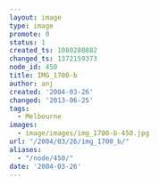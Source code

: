 ```yaml
---
layout: image
type: image
promote: 0
status: 1
created_ts: 1080280882
changed_ts: 1372159373
node_id: 450
title: IMG_1700-b
author: anj
created: '2004-03-26'
changed: '2013-06-25'
tags:
  - Melbourne
images:
  - image/images/img_1700-b-450.jpg
url: "/2004/03/26/img_1700_b/"
aliases:
  - "/node/450/"
date: '2004-03-26'
---
```


